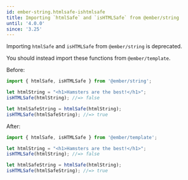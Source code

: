 ```yaml
---
id: ember-string.htmlsafe-ishtmlsafe
title: Importing `htmlSafe` and `isHTMLSafe` from @ember/string
until: '4.0.0'
since: '3.25'
---
```


Importing `htmlSafe` and `isHTMLSafe` from `@ember/string` is deprecated.

You should instead import these functions from `@ember/template`.

Before:

```js
import { htmlSafe, isHTMLSafe } from '@ember/string';

let htmlString = "<h1>Hamsters are the best!</h1>";
isHTMLSafe(htmlString); //=> false

let htmlSafeString = htmlSafe(htmlString);
isHTMLSafe(htmlSafeString); //=> true
```

After:

```js
import { htmlSafe, isHTMLSafe } from '@ember/template';

let htmlString = "<h1>Hamsters are the best!</h1>";
isHTMLSafe(htmlString); //=> false

let htmlSafeString = htmlSafe(htmlString);
isHTMLSafe(htmlSafeString); //=> true
```
